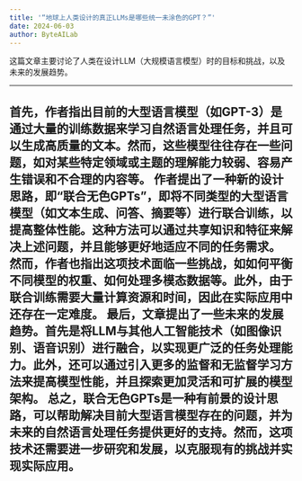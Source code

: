 ```yaml
---
title: '“地球上人类设计的真正LLMs是哪些统一未涂色的GPT？”'
date: 2024-06-03
author: ByteAILab
---
```


这篇文章主要讨论了人类在设计LLM（大规模语言模型）时的目标和挑战，以及未来的发展趋势。


---
首先，作者指出目前的大型语言模型（如GPT-3）是通过大量的训练数据来学习自然语言处理任务，并且可以生成高质量的文本。然而，这些模型往往存在一些问题，如对某些特定领域或主题的理解能力较弱、容易产生错误和不合理的内容等。
作者提出了一种新的设计思路，即“联合无色GPTs”，即将不同类型的大型语言模型（如文本生成、问答、摘要等）进行联合训练，以提高整体性能。这种方法可以通过共享知识和特征来解决上述问题，并且能够更好地适应不同的任务需求。
然而，作者也指出这项技术面临一些挑战，如如何平衡不同模型的权重、如何处理多模态数据等。此外，由于联合训练需要大量计算资源和时间，因此在实际应用中还存在一定难度。
最后，文章提出了一些未来的发展趋势。首先是将LLM与其他人工智能技术（如图像识别、语音识别）进行融合，以实现更广泛的任务处理能力。此外，还可以通过引入更多的监督和无监督学习方法来提高模型性能，并且探索更加灵活和可扩展的模型架构。
总之，联合无色GPTs是一种有前景的设计思路，可以帮助解决目前大型语言模型存在的问题，并为未来的自然语言处理任务提供更好的支持。然而，这项技术还需要进一步研究和发展，以克服现有的挑战并实现实际应用。
---

